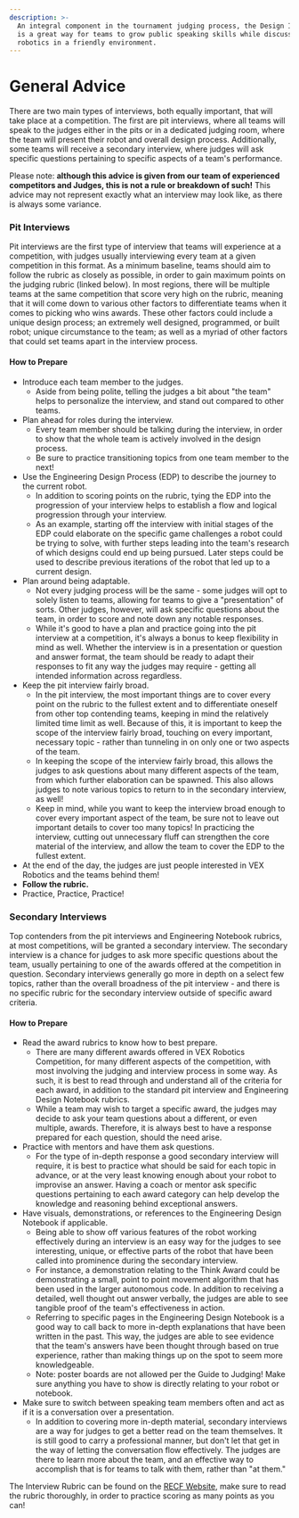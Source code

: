 ```yaml
---
description: >-
  An integral component in the tournament judging process, the Design Interview
  is a great way for teams to grow public speaking skills while discussing
  robotics in a friendly environment.
---
```


# General Advice

There are two main types of interviews, both equally important, that will take place at a competition. The first are pit interviews, where all teams will speak to the judges either in the pits or in a dedicated judging room, where the team will present their robot and overall design process. Additionally, some teams will receive a secondary interview, where judges will ask specific questions pertaining to specific aspects of a team's performance.

Please note: **although this advice is given from our team of experienced competitors and Judges, this is not a rule or breakdown of such!** This advice may not represent exactly what an interview may look like, as there is always some variance.

### Pit Interviews

Pit interviews are the first type of interview that teams will experience at a competition, with judges usually interviewing every team at a given competition in this format. As a minimum baseline, teams should aim to follow the rubric as closely as possible, in order to gain maximum points on the judging rubric (linked below). In most regions, there will be multiple teams at the same competition that score very high on the rubric, meaning that it will come down to various other factors to differentiate teams when it comes to picking who wins awards. These other factors could include a unique design process; an extremely well designed, programmed, or built robot; unique circumstance to the team; as well as a myriad of other factors that could set teams apart in the interview process.

#### How to Prepare

* Introduce each team member to the judges.
  * Aside from being polite, telling the judges a bit about "the team" helps to personalize the interview, and stand out compared to other teams.
* Plan ahead for roles during the interview.
  * Every team member should be talking during the interview, in order to show that the whole team is actively involved in the design process.&#x20;
  * Be sure to practice transitioning topics from one team member to the next!
* Use the Engineering Design Process (EDP) to describe the journey to the current robot.
  * In addition to scoring points on the rubric, tying the EDP into the progression of your interview helps to establish a flow and logical progression through your interview.
  * As an example, starting off the interview with initial stages of the EDP could elaborate on the specific game challenges a robot could be trying to solve, with further steps leading into the team's research of which designs could end up being pursued. Later steps could be used to describe previous iterations of the robot that led up to a current design.&#x20;
* Plan around being adaptable.
  * Not every judging process will be the same - some judges will opt to solely listen to teams, allowing for teams to give a "presentation" of sorts. Other judges, however, will ask specific questions about the team, in order to score and note down any notable responses.&#x20;
  * While it's good to have a plan and practice going into the pit interview at a competition, it's always a bonus to keep flexibility in mind as well. Whether the interview is in a presentation or question and answer format, the team should be ready to adapt their responses to fit any way the judges may require - getting all intended information across regardless.
* Keep the pit interview fairly broad.
  * In the pit interview, the most important things are to cover every point on the rubric to the fullest extent and to differentiate oneself from other top contending teams, keeping in mind the relatively limited time limit as well. Because of this, it is important to keep the scope of the interview fairly broad, touching on every important, necessary topic - rather than tunneling in on only one or two aspects of the team.
  * In keeping the scope of the interview fairly broad, this allows the judges to ask questions about many different aspects of the team, from which further elaboration can be spawned. This also allows judges to note various topics to return to in the secondary interview, as well!
  * Keep in mind, while you want to keep the interview broad enough to cover every important aspect of the team, be sure not to leave out important details to cover too many topics! In practicing the interview, cutting out unnecessary fluff can strengthen the core material of the interview, and allow the team to cover the EDP to the fullest extent.
* At the end of the day, the judges are just people interested in VEX Robotics and the teams behind them!
* **Follow the rubric.**
* Practice, Practice, Practice!

### Secondary Interviews

Top contenders from the pit interviews and Engineering Notebook rubrics, at most competitions, will be granted a secondary interview. The secondary interview is a chance for judges to ask more specific questions about the team, usually pertaining to one of the awards offered at the competition in question. Secondary interviews generally go more in depth on a select few topics, rather than the overall broadness of the pit interview - and there is no specific rubric for the secondary interview outside of specific award criteria.&#x20;

#### How to Prepare

* Read the award rubrics to know how to best prepare.
  * There are many different awards offered in VEX Robotics Competition, for many different aspects of the competition, with most involving the judging and interview process in some way. As such, it is best to read through and understand all of the criteria for each award, in addition to the standard pit interview and Engineering Design Notebook rubrics.
  * While a team may wish to target a specific award, the judges may decide to ask your team questions about a different, or even multiple, awards. Therefore, it is always best to have a response prepared for each question, should the need arise.
* Practice with mentors and have them ask questions.
  * For the type of in-depth response a good secondary interview will require, it is best to practice what should be said for each topic in advance, or at the very least knowing enough about your robot to improvise an answer. Having a coach or mentor ask specific questions pertaining to each award category can help develop the knowledge and reasoning behind exceptional answers.
* Have visuals, demonstrations, or references to the Engineering Design Notebook if applicable.
  * Being able to show off various features of the robot working effectively during an interview is an easy way for the judges to see interesting, unique, or effective parts of the robot that have been called into prominence during the secondary interview.&#x20;
  * For instance, a demonstration relating to the Think Award could be demonstrating a small, point to point movement algorithm that has been used in the larger autonomous code. In addition to receiving a detailed, well thought out answer verbally, the judges are able to see tangible proof of the team's effectiveness in action.&#x20;
  * Referring to specific pages in the Engineering Design Notebook is a good way to call back to more in-depth explanations that have been written in the past. This way, the judges are able to see evidence that the team's answers have been thought through based on true experience, rather than making things up on the spot to seem more knowledgeable.
  * Note: poster boards are not allowed per the Guide to Judging! Make sure anything you have to show is directly relating to your robot or notebook.
* Make sure to switch between speaking team members often and act as if it is a conversation over a presentation.&#x20;
  * In addition to covering more in-depth material, secondary interviews are a way for judges to get a better read on the team themselves. It is still good to carry a professional manner, but don't let that get in the way of letting the conversation flow effectively. The judges are there to learn more about the team, and an effective way to accomplish that is for teams to talk with them, rather than "at them."

The Interview Rubric can be found on the [RECF Website](https://www.roboticseducation.org/volunteers/volunteer-downloads/), make sure to read the rubric thoroughly, in order to practice scoring as many points as you can!
